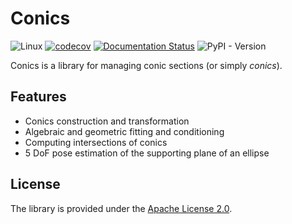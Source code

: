 # Conics

![Linux](https://github.com/sergiud/conics/actions/workflows/linux.yml/badge.svg)
[![codecov](https://codecov.io/gh/sergiud/conics/graph/badge.svg?token=89OIQDFWHV)](https://codecov.io/gh/sergiud/conics)
[![Documentation Status](https://readthedocs.org/projects/conics/badge/?version=latest)](https://conics.readthedocs.io/en/latest/?badge=latest)
![PyPI - Version](https://img.shields.io/pypi/v/conics)


Conics is a library for managing conic sections (or simply *conics*).

## Features

* Conics construction and transformation
* Algebraic and geometric fitting and conditioning
* Computing intersections of conics
* 5 DoF pose estimation of the supporting plane of an ellipse

## License

The library is provided under the [Apache License 2.0](http://www.apache.org/licenses/LICENSE-2.0).
